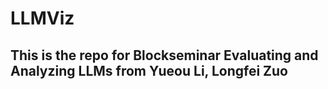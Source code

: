 # LLMViz


## This is the repo for Blockseminar Evaluating and Analyzing LLMs from Yueou Li, Longfei Zuo